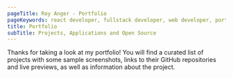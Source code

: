 ```yaml
---
pageTitle: Roy Anger - Portfolio
pageKeywords: react developer, fullstack developer, web developer, portfolio, projects, github
title: Portfolio
subTitle: Projects, Applications and Open Source
---
```


Thanks for taking a look at my portfolio! You will find a curated list of projects with some sample screenshots, links to their GitHub repositories and live previews, as well as information about the project.
